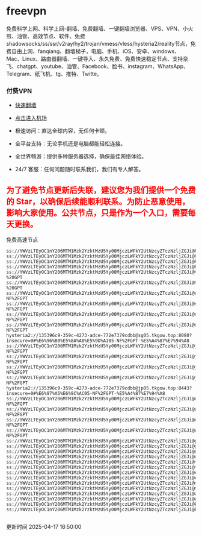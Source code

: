 # freevpn

免费科学上网、科学上网-翻墙、免费翻墙、一键翻墙浏览器、VPS、VPN、小火煎、油管、高效节点、软件、免费shadowsocks/ss/ssr/v2ray/hy2/trojan/vmess/vless/hysteria2/reality节点，免费自由上网、fanqiang、翻墙梯子，电脑、手机、iOS、安卓、windows、Mac、Linux、路由器翻墙、一键导入、永久免费、免费快速稳定节点、支持奈飞、chatgpt、youtube、油管、Facebook、脸书、instagram、WhatsApp、Telegram、纸飞机、tg、推特、Twitte。

### 付费VPN
* [快速翻墙](https://xgogo.sbs/#/register?code=wxADDy87) 

* [点击进入机场](https://xgogo.sbs/#/register?code=wxADDy87) 

* 极速访问：直达全球内容，无任何卡顿。

* 全平台支持：无论手机还是电脑都能轻松连接。

* 全世界畅游：提供多种服务器选择，确保最佳网络体验。

* 24/7 客服：任何问题随时联系我们，我们有专人解答。

## <font color="red">为了避免节点更新后失联，建议您为我们提供一个免费的 Star，以确保后续能顺利联系。为防止恶意使用，影响大家使用。公共节点，只是作为一个入口，需要每天更换。</font>

免费高速节点

```ss://YWVzLTEyOC1nY206MTM1Mzk2YzktMzU5Yy00MjczLWFkY2UtNzcyZTczNzljZGJi@hk01.jgrtoioceaw.help:50384#%E9%A6%99%E6%B8%AF01
ss://YWVzLTEyOC1nY206MTM1Mzk2YzktMzU5Yy00MjczLWFkY2UtNzcyZTczNzljZGJi@hk02.jigreliewolf.click:17889#%E9%A6%99%E6%B8%AF02
ss://YWVzLTEyOC1nY206MTM1Mzk2YzktMzU5Yy00MjczLWFkY2UtNzcyZTczNzljZGJi@hk03.jigreliewolf.click:10838#%E9%A6%99%E6%B8%AF03
ss://YWVzLTEyOC1nY206MTM1Mzk2YzktMzU5Yy00MjczLWFkY2UtNzcyZTczNzljZGJi@hk04.jgrtoioceaw.help:29956#%E9%A6%99%E6%B8%AF04
ss://YWVzLTEyOC1nY206MTM1Mzk2YzktMzU5Yy00MjczLWFkY2UtNzcyZTczNzljZGJi@hk05.ijgelrkasd.click:41284#%E9%A6%99%E6%B8%AF05
ss://YWVzLTEyOC1nY206MTM1Mzk2YzktMzU5Yy00MjczLWFkY2UtNzcyZTczNzljZGJi@tw01.jigreliewolf.click:30995#%E5%8F%B0%E6%B9%BE01%20-%20GPT
ss://YWVzLTEyOC1nY206MTM1Mzk2YzktMzU5Yy00MjczLWFkY2UtNzcyZTczNzljZGJi@tw02.ijgelrkasd.click:22610#%E5%8F%B0%E6%B9%BE02%20-%20GPT
ss://YWVzLTEyOC1nY206MTM1Mzk2YzktMzU5Yy00MjczLWFkY2UtNzcyZTczNzljZGJi@sg01.jgrtoioceaw.help:55559#%E6%96%B0%E5%8A%A0%E5%9D%A101%20-NF%2FGPT
ss://YWVzLTEyOC1nY206MTM1Mzk2YzktMzU5Yy00MjczLWFkY2UtNzcyZTczNzljZGJi@sg02.jigreliewolf.click:40574#%E6%96%B0%E5%8A%A0%E5%9D%A102%20-NF%2FGPT
ss://YWVzLTEyOC1nY206MTM1Mzk2YzktMzU5Yy00MjczLWFkY2UtNzcyZTczNzljZGJi@sg03.ijgelrkasd.click:23716#%E6%96%B0%E5%8A%A0%E5%9D%A103%20-NF%2FGPT
ss://YWVzLTEyOC1nY206MTM1Mzk2YzktMzU5Yy00MjczLWFkY2UtNzcyZTczNzljZGJi@sg04.jgrtoioceaw.help:17971#%E6%96%B0%E5%8A%A0%E5%9D%A104%20-NF%2FGPT
hysteria2://135396c9-359c-4273-adce-772e7379cdbb@sg05.tkgow.top:8080?insecure=0#%E6%96%B0%E5%8A%A0%E5%9D%A105-NF%2FGPT-%E5%A4%87%E7%94%A8
ss://YWVzLTEyOC1nY206MTM1Mzk2YzktMzU5Yy00MjczLWFkY2UtNzcyZTczNzljZGJi@jp01.jgrtoioceaw.help:58645#%E6%97%A5%E6%9C%AC01%20-NF%2FGPT
ss://YWVzLTEyOC1nY206MTM1Mzk2YzktMzU5Yy00MjczLWFkY2UtNzcyZTczNzljZGJi@jp02.jgrtoioceaw.help:47462#%E6%97%A5%E6%9C%AC02%20-NF%2FGPT
ss://YWVzLTEyOC1nY206MTM1Mzk2YzktMzU5Yy00MjczLWFkY2UtNzcyZTczNzljZGJi@jp03.jigreliewolf.click:33414#%E6%97%A5%E6%9C%AC03%20-NF%2FGPT
ss://YWVzLTEyOC1nY206MTM1Mzk2YzktMzU5Yy00MjczLWFkY2UtNzcyZTczNzljZGJi@jp04.ijgelrkasd.click:58223#%E6%97%A5%E6%9C%AC04%20-NF%2FGPT
hysteria2://135396c9-359c-4273-adce-772e7379cdbb@jp05.tkgow.top:8443?insecure=0#%E6%97%A5%E6%9C%AC05-NF%2FGPT-%E5%A4%87%E7%94%A8
ss://YWVzLTEyOC1nY206MTM1Mzk2YzktMzU5Yy00MjczLWFkY2UtNzcyZTczNzljZGJi@us01.jgrtoioceaw.help:48129#%E7%BE%8E%E5%9B%BD01%20-NF%2FGPT
ss://YWVzLTEyOC1nY206MTM1Mzk2YzktMzU5Yy00MjczLWFkY2UtNzcyZTczNzljZGJi@us02.jgrtoioceaw.help:44907#%E7%BE%8E%E5%9B%BD02%20-NF%2FGPT
ss://YWVzLTEyOC1nY206MTM1Mzk2YzktMzU5Yy00MjczLWFkY2UtNzcyZTczNzljZGJi@us03.jigreliewolf.click:43330#%E7%BE%8E%E5%9B%BD03%20-NF%2FGPT
ss://YWVzLTEyOC1nY206MTM1Mzk2YzktMzU5Yy00MjczLWFkY2UtNzcyZTczNzljZGJi@us04.ijgelrkasd.click:44130#%E7%BE%8E%E5%9B%BD04%20-NF%2FGPT
ss://YWVzLTEyOC1nY206MTM1Mzk2YzktMzU5Yy00MjczLWFkY2UtNzcyZTczNzljZGJi@gb01.jgrtoioceaw.help:27765#%E8%8B%B1%E5%9B%BD01
ss://YWVzLTEyOC1nY206MTM1Mzk2YzktMzU5Yy00MjczLWFkY2UtNzcyZTczNzljZGJi@gb02.jigreliewolf.click:52762#%E8%8B%B1%E5%9B%BD02
ss://YWVzLTEyOC1nY206MTM1Mzk2YzktMzU5Yy00MjczLWFkY2UtNzcyZTczNzljZGJi@de01.jgrtoioceaw.help:20635#%E5%BE%B7%E5%9B%BD01
ss://YWVzLTEyOC1nY206MTM1Mzk2YzktMzU5Yy00MjczLWFkY2UtNzcyZTczNzljZGJi@de02.jigreliewolf.click:52770#%E5%BE%B7%E5%9B%BD02
ss://YWVzLTEyOC1nY206MTM1Mzk2YzktMzU5Yy00MjczLWFkY2UtNzcyZTczNzljZGJi@fr01.ijgelrkasd.click:32568#%E6%B3%95%E5%9B%BD01
ss://YWVzLTEyOC1nY206MTM1Mzk2YzktMzU5Yy00MjczLWFkY2UtNzcyZTczNzljZGJi@fr02.jigreliewolf.click:45265#%E6%B3%95%E5%9B%BD02
ss://YWVzLTEyOC1nY206MTM1Mzk2YzktMzU5Yy00MjczLWFkY2UtNzcyZTczNzljZGJi@ca01.jigreliewolf.click:30461#%E5%8A%A0%E6%8B%BF%E5%A4%A701
ss://YWVzLTEyOC1nY206MTM1Mzk2YzktMzU5Yy00MjczLWFkY2UtNzcyZTczNzljZGJi@ca02.ijgelrkasd.click:24053#%E5%8A%A0%E6%8B%BF%E5%A4%A702
ss://YWVzLTEyOC1nY206MTM1Mzk2YzktMzU5Yy00MjczLWFkY2UtNzcyZTczNzljZGJi@my01.jigreliewolf.click:52408#%E9%A9%AC%E6%9D%A5%E8%A5%BF%E4%BA%9A01
ss://YWVzLTEyOC1nY206MTM1Mzk2YzktMzU5Yy00MjczLWFkY2UtNzcyZTczNzljZGJi@my02.ijgelrkasd.click:25519#%E9%A9%AC%E6%9D%A5%E8%A5%BF%E4%BA%9A02
ss://YWVzLTEyOC1nY206MTM1Mzk2YzktMzU5Yy00MjczLWFkY2UtNzcyZTczNzljZGJi@au01.jgrtoioceaw.help:13460#%E6%BE%B3%E5%A4%A7%E5%88%A9%E4%BA%9A01
ss://YWVzLTEyOC1nY206MTM1Mzk2YzktMzU5Yy00MjczLWFkY2UtNzcyZTczNzljZGJi@au02.ijgelrkasd.click:46073#%E6%BE%B3%E5%A4%A7%E5%88%A9%E4%BA%9A02
ss://YWVzLTEyOC1nY206MTM1Mzk2YzktMzU5Yy00MjczLWFkY2UtNzcyZTczNzljZGJi@ko01.jgrtoioceaw.help:46108#%E9%9F%A9%E5%9B%BD01
ss://YWVzLTEyOC1nY206MTM1Mzk2YzktMzU5Yy00MjczLWFkY2UtNzcyZTczNzljZGJi@ko02.jigreliewolf.click:50181#%E9%9F%A9%E5%9B%BD02


```
更新时间 2025-04-17 16:50:00
